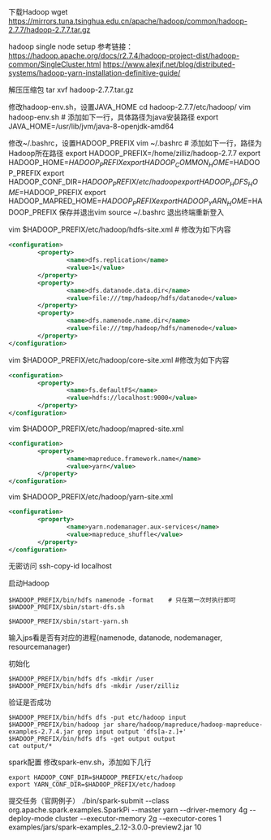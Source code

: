 下载Hadoop
wget https://mirrors.tuna.tsinghua.edu.cn/apache/hadoop/common/hadoop-2.7.7/hadoop-2.7.7.tar.gz

hadoop single node setup
参考链接：
https://hadoop.apache.org/docs/r2.7.4/hadoop-project-dist/hadoop-common/SingleCluster.html
https://www.alexjf.net/blog/distributed-systems/hadoop-yarn-installation-definitive-guide/

解压压缩包
tar xvf hadoop-2.7.7.tar.gz

修改hadoop-env.sh，设置JAVA_HOME
cd hadoop-2.7.7/etc/hadoop/
vim hadoop-env.sh   # 添加如下一行，具体路径为java安装路径
export JAVA_HOME=/usr/lib/jvm/java-8-openjdk-amd64

修改~/.bashrc，设置HADOOP_PREFIX
vim ~/.bashrc   # 添加如下一行，路径为Hadoop所在路径
export HADOOP_PREFIX=/home/zilliz/hadoop-2.7.7
export HADOOP_HOME=$HADOOP_PREFIX
export HADOOP_COMMON_HOME=$HADOOP_PREFIX
export HADOOP_CONF_DIR=$HADOOP_PREFIX/etc/hadoop
export HADOOP_HDFS_HOME=$HADOOP_PREFIX
export HADOOP_MAPRED_HOME=$HADOOP_PREFIX
export HADOOP_YARN_HOME=$HADOOP_PREFIX
保存并退出vim
source ~/.bashrc
退出终端重新登入

vim $HADOOP_PREFIX/etc/hadoop/hdfs-site.xml # 修改为如下内容
```xml
<configuration>
        <property>
                <name>dfs.replication</name>
                <value>1</value>
        </property>
        <property>
                <name>dfs.datanode.data.dir</name>
                <value>file:///tmp/hadoop/hdfs/datanode</value>
        </property>
        <property>
                <name>dfs.namenode.name.dir</name>
                <value>file:///tmp/hadoop/hdfs/namenode</value>
        </property>
</configuration>
```

vim $HADOOP_PREFIX/etc/hadoop/core-site.xml #修改为如下内容
```xml
<configuration>
        <property>
                <name>fs.defaultFS</name>
                <value>hdfs://localhost:9000</value>
        </property>
</configuration>
```

vim $HADOOP_PREFIX/etc/hadoop/mapred-site.xml
```xml
<configuration>                                           
        <property>                                        
                <name>mapreduce.framework.name</name>     
                <value>yarn</value>                       
        </property>                                       
</configuration>                                          
```

vim $HADOOP_PREFIX/etc/hadoop/yarn-site.xml
```xml
<configuration>
        <property>
                <name>yarn.nodemanager.aux-services</name>
                <value>mapreduce_shuffle</value>
        </property>
</configuration>
```

无密访问
ssh-copy-id localhost

启动Hadoop
```shell
$HADOOP_PREFIX/bin/hdfs namenode -format    # 只在第一次时执行即可
$HADOOP_PREFIX/sbin/start-dfs.sh

$HADOOP_PREFIX/sbin/start-yarn.sh
```

输入jps看是否有对应的进程(namenode, datanode, nodemanager, resourcemanager)

初始化
```shell
$HADOOP_PREFIX/bin/hdfs dfs -mkdir /user
$HADOOP_PREFIX/bin/hdfs dfs -mkdir /user/zilliz
```

验证是否成功
```shell
$HADOOP_PREFIX/bin/hdfs dfs -put etc/hadoop input
$HADOOP_PREFIX/bin/hadoop jar share/hadoop/mapreduce/hadoop-mapreduce-examples-2.7.4.jar grep input output 'dfs[a-z.]+'
$HADOOP_PREFIX/bin/hdfs dfs -get output output
cat output/*
```

spark配置
修改spark-env.sh，添加如下几行
```
export HADOOP_CONF_DIR=$HADOOP_PREFIX/etc/hadoop
export YARN_CONF_DIR=$HADOOP_PREFIX/etc/hadoop
```

提交任务（官网例子）
./bin/spark-submit --class org.apache.spark.examples.SparkPi --master yarn --driver-memory 4g --deploy-mode cluster --executor-memory 2g --executor-cores 1  examples/jars/spark-examples_2.12-3.0.0-preview2.jar 10